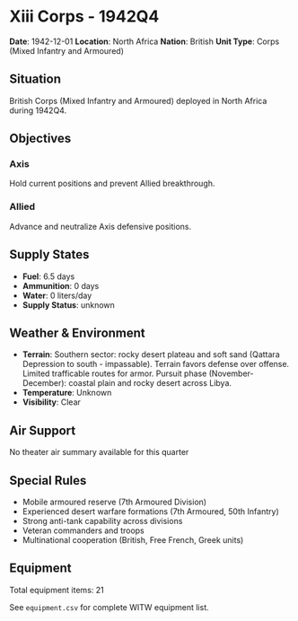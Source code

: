 # Xiii Corps - 1942Q4

**Date**: 1942-12-01
**Location**: North Africa
**Nation**: British
**Unit Type**: Corps (Mixed Infantry and Armoured)

## Situation

British Corps (Mixed Infantry and Armoured) deployed in North Africa during 1942Q4.

## Objectives

### Axis
Hold current positions and prevent Allied breakthrough.

### Allied
Advance and neutralize Axis defensive positions.

## Supply States

- **Fuel**: 6.5 days
- **Ammunition**: 0 days
- **Water**: 0 liters/day
- **Supply Status**: unknown

## Weather & Environment

- **Terrain**: Southern sector: rocky desert plateau and soft sand (Qattara Depression to south - impassable). Terrain favors defense over offense. Limited trafficable routes for armor. Pursuit phase (November-December): coastal plain and rocky desert across Libya.
- **Temperature**: Unknown
- **Visibility**: Clear

## Air Support

No theater air summary available for this quarter

## Special Rules

- Mobile armoured reserve (7th Armoured Division)
- Experienced desert warfare formations (7th Armoured, 50th Infantry)
- Strong anti-tank capability across divisions
- Veteran commanders and troops
- Multinational cooperation (British, Free French, Greek units)

## Equipment

Total equipment items: 21

See `equipment.csv` for complete WITW equipment list.
